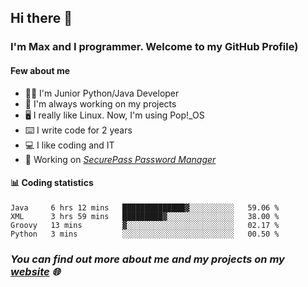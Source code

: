 ## Hi there 👋
### I'm Max and I programmer. Welcome to my GitHub Profile)

#### **Few about me**
- 👨‍💻 I'm Junior Python/Java Developer 
- 📁 I'm always working on my projects 
- 🖥️ I really like Linux. Now, I'm using Pop!_OS 
- ⌨️ I write code for 2 years 
- 💻 I like coding and IT 
- 📃 Working on *[SecurePass Password Manager](https://github.com/merive/SecurePass)*

#### 📊 **Coding statistics**
<!--START_SECTION:waka-->
```text
Java     6 hrs 12 mins   ██████████████▓░░░░░░░░░░   59.06 % 
XML      3 hrs 59 mins   █████████▓░░░░░░░░░░░░░░░   38.00 % 
Groovy   13 mins         ▓░░░░░░░░░░░░░░░░░░░░░░░░   02.17 % 
Python   3 mins          ░░░░░░░░░░░░░░░░░░░░░░░░░   00.50 % 
```
<!--END_SECTION:waka-->

### *You can find out more about me and my projects on my **[website](https://merive.herokuapp.com/)** 🌐*
